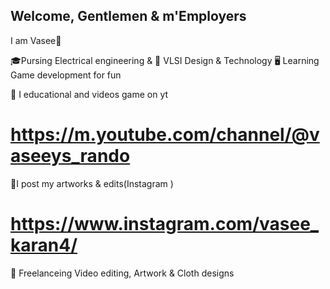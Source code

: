 ## Welcome, Gentlemen & m'Employers
 I am Vasee🍂

🎓Pursing Electrical engineering &
🔌 VLSI Design & Technology 
🖥️ Learning Game development for fun 

🎈 I educational and videos game on yt 
# https://m.youtube.com/channel/@vaseeys_rando

🎨I post my artworks & edits(Instagram )
# https://www.instagram.com/vasee_karan4/

🌺 Freelanceing Video editing, Artwork & Cloth designs 


     
